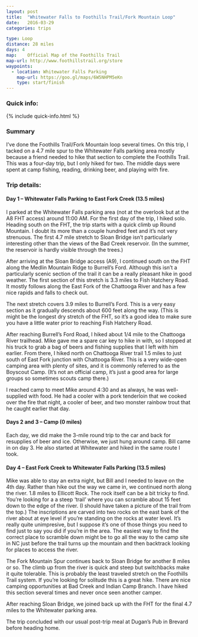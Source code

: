 ```yaml
---
layout: post
title:  "Whitewater Falls to Foothills Trail/Fork Mountain Loop"
date:   2016-03-29
categories: trips

type: Loop
distance: 28 miles
days: 4
map: 	Official Map of the Foothills Trail
map-url: http://www.foothillstrail.org/store
waypoints:
  - location: Whitewater Falls Parking
    map-url: https://goo.gl/maps/6W5NHPM5eKn
    type: start/finish
---
```


### Quick info:

{% include quick-info.html %}

### Summary

I’ve done the Foothills Trail/Fork Mountain loop several times. On this trip, I tacked on a 4.7 mile spur to the Whitewater Falls parking area mostly because a friend needed to hike that section to complete the Foothills Trail. This was a four-day trip, but I only hiked for two. The middle days were spent at camp fishing, reading, drinking beer, and playing with fire.

### Trip details:

#### Day 1 – Whitewater Falls Parking to East Fork Creek (13.5 miles)

I parked at the Whitewater Falls parking area (not at the overlook but at the A8 FHT access) around 11:00 AM. For the first day of the trip, I hiked solo. Heading south on the FHT, the trip starts with a quick climb up Round Mountain. I doubt its more than a couple hundred feet and it’s not very strenuous. The first 4.7 mile stretch to Sloan Bridge isn’t particularly interesting other than the views of the Bad Creek reservoir. (In the summer, the reservoir is hardly visible through the trees.)

After arriving at the Sloan Bridge access (A9), I continued south on the FHT along the Medlin Mountain Ridge to Burrell’s Ford. Although this isn’t a particularly scenic section of the trail it can be a really pleasant hike in good weather. The first section of this stretch is 3.3 miles to Fish Hatchery Road. It mostly follows along the East Fork of the Chattooga River and has a few nice rapids and falls to check out.

The next stretch covers 3.9 miles to Burrell’s Ford. This is a very easy section as it gradually descends about 600 feet along the way. (This is might be the longest dry stretch of the FHT, so it’s a good idea to make sure you have a little water prior to reaching Fish Hatchery Road.

After reaching Burrell’s Ford Road, I hiked about 1/4 mile to the Chattooga River trailhead. Mike gave me a spare car key to hike in with, so I stopped at his truck to grab a bag of beers and fishing supplies that I left with him earlier. From there, I hiked north on Chattooga River trail 1.5 miles to just south of East Fork junction with Chattooga River. This is a very wide-open camping area with plenty of sites, and it is commonly referred to as the Boyscout Camp. (It’s not an official camp, it’s just a good area for large groups so sometimes scouts camp there.)

I reached camp to meet Mike around 4:30 and as always, he was well-supplied with food. He had a cooler with a pork tenderloin that we cooked over the fire that night, a cooler of beer, and two monster rainbow trout that he caught earlier that day.

#### Days 2 and 3 – Camp (0 miles)

Each day, we did make the 3-mile round trip to the car and back for resupplies of beer and ice. Otherwise, we just hung around camp. Bill came in on day 3. He also started at Whitewater and hiked in the same route I took.

#### Day 4 – East Fork Creek to Whitewater Falls Parking (13.5 miles)

Mike was able to stay an extra night, but Bill and I needed to leave on the 4th day. Rather than hike out the way we came in, we continued north along the river. 1.8 miles to Ellicott Rock. The rock itself can be a bit tricky to find. You’re looking for a a steep ‘trail’ where you can scramble about 15 feet down to the edge of the river. (I should have taken a picture of the trail from the top.) The inscriptions are carved into two rocks on the east bank of the river about at eye level if you’re standing on the rocks at water level. It’s really quite unimpresive, but I suppose it’s one of those things you need to find just to say you did if you’re in the area. The easiest way to find the correct place to scramble down might be to go all the way to the camp site in NC just before the trail turns up the mountain and then backtrack looking for places to access the river.

The Fork Mountain Spur continues back to Sloan Bridge for another 8 miles or so. The climb up from the river is quick and steep but switchbacks make it quite tolerable. This is probably the least traveled stretch on the Foothills Trail system. If you’re looking for solitude this is a great hike. There are nice camping opportunities at Bad Creek and Indian Camp Branch. I have hiked this section several times and never once seen another camper.

After reaching Sloan Bridge, we joined back up with the FHT for the final 4.7 miles to the Whitewater parking area.

The trip concluded with our usual post-trip meal at Dugan’s Pub in Brevard before heading home.
